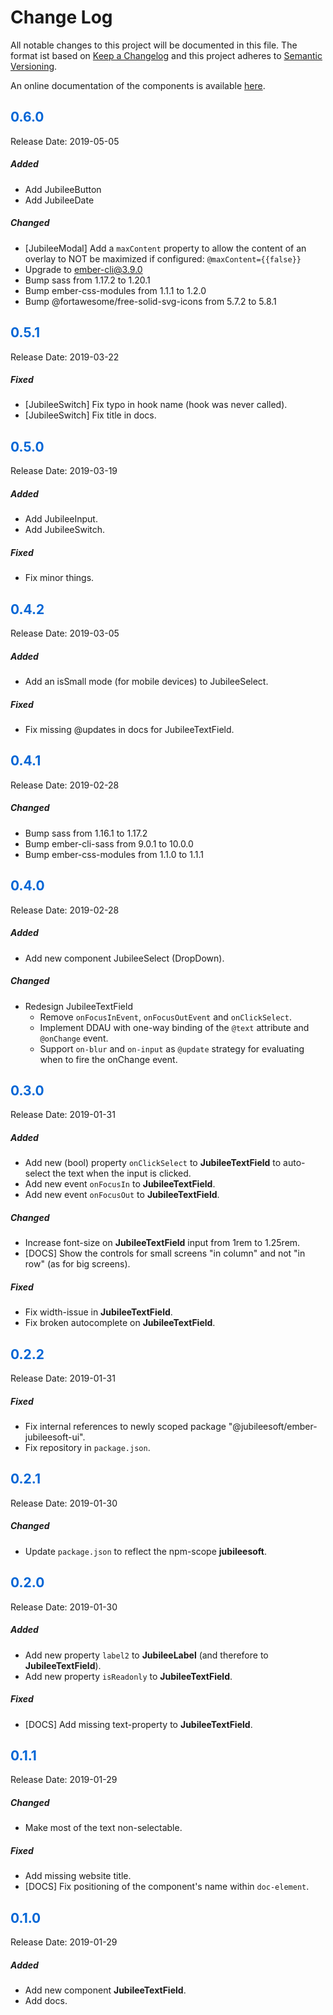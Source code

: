 # Change Log

All notable changes to this project will be documented in this file. The format ist based on [Keep a Changelog](https://keepachangelog.com) and this project adheres to [Semantic Versioning](https://semver.org/).

An online documentation of the components is available [here](https://ui.jubileesoft.com/).

## <span style="color: #0366d6;">0.6.0</span>

Release Date: 2019-05-05

##### Added

- Add JubileeButton
- Add JubileeDate

##### Changed

- [JubileeModal] Add a `maxContent` property to allow the content of an overlay to NOT be maximized if configured: `@maxContent={{false}}`
- Upgrade to ember-cli@3.9.0
- Bump sass from 1.17.2 to 1.20.1
- Bump ember-css-modules from 1.1.1 to 1.2.0
- Bump @fortawesome/free-solid-svg-icons from 5.7.2 to 5.8.1


## <span style="color: #0366d6;">0.5.1</span>

Release Date: 2019-03-22

##### Fixed

- [JubileeSwitch] Fix typo in hook name (hook was never called).
- [JubileeSwitch] Fix title in docs.

## <span style="color: #0366d6;">0.5.0</span>

Release Date: 2019-03-19

##### Added

- Add JubileeInput.
- Add JubileeSwitch.

##### Fixed

- Fix minor things.


## <span style="color: #0366d6;">0.4.2</span>

Release Date: 2019-03-05

##### Added

- Add an isSmall mode (for mobile devices) to JubileeSelect.

##### Fixed

- Fix missing @updates in docs for JubileeTextField.

## <span style="color: #0366d6;">0.4.1</span>

Release Date: 2019-02-28

##### Changed

- Bump sass from 1.16.1 to 1.17.2
- Bump ember-cli-sass from 9.0.1 to 10.0.0
- Bump ember-css-modules from 1.1.0 to 1.1.1

## <span style="color: #0366d6;">0.4.0</span>

Release Date: 2019-02-28

##### Added

- Add new component JubileeSelect (DropDown).

##### Changed

- Redesign JubileeTextField
  - Remove `onFocusInEvent`, `onFocusOutEvent` and `onClickSelect`.
  - Implement DDAU with one-way binding of the `@text` attribute and `@onChange` event.
  - Support `on-blur` and `on-input` as `@update` strategy for evaluating when to fire the onChange event. 

## <span style="color: #0366d6;">0.3.0</span>

Release Date: 2019-01-31

##### Added

- Add new (bool) property `onClickSelect` to **JubileeTextField** to auto-select the text when the input is clicked.
- Add new event `onFocusIn` to **JubileeTextField**.
- Add new event `onFocusOut` to **JubileeTextField**.

##### Changed

- Increase font-size on **JubileeTextField** input from 1rem to 1.25rem.
- [DOCS] Show the controls for small screens "in column" and not "in row" (as for big screens). 

##### Fixed

- Fix width-issue in **JubileeTextField**.
- Fix broken autocomplete on **JubileeTextField**.





## <span style="color: #0366d6;">0.2.2</span>

Release Date: 2019-01-31

##### Fixed

- Fix internal references to newly scoped package "@jubileesoft/ember-jubileesoft-ui".
- Fix repository in `package.json`.

## <span style="color: #0366d6;">0.2.1</span>

Release Date: 2019-01-30

##### Changed

- Update `package.json` to reflect the npm-scope **jubileesoft**.

## <span style="color: #0366d6;">0.2.0</span>

Release Date: 2019-01-30

##### Added

- Add new property `label2` to **JubileeLabel** (and therefore to **JubileeTextField**).
- Add new property `isReadonly` to **JubileeTextField**.

##### Fixed

- [DOCS] Add missing text-property to **JubileeTextField**.

## <span style="color: #0366d6;">0.1.1</span>

Release Date: 2019-01-29

##### Changed

- Make most of the text non-selectable.

##### Fixed

- Add missing website title.
- [DOCS] Fix positioning of the component's name within `doc-element`.

## <span style="color: #0366d6;">0.1.0</span>

Release Date: 2019-01-29

##### Added

- Add new component **JubileeTextField**.
- Add docs.
